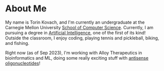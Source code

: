 # About Me
My name is Torin Kovach, and I'm currently an undergraduate at the Carnegie Mellon University [School of Computer Science](https://www.cs.cmu.edu/). Currently, I am pursuing a degree in [Artificial Intelligence](https://www.cs.cmu.edu/bs-in-artificial-intelligence/), one of the first of its kind!
Outside the classroom, I enjoy coding, playing tennis and pickleball, biking, and fishing.

Right now (as of Sep 2023), I'm working with Alloy Therapeutics in bioinformatics and ML, doing some really exciting stuff with [antisense oligonucleotides](nature.com/articles/nrneurol.2017.148)! 


<!--stackedit_data:
eyJoaXN0b3J5IjpbLTEyMjQwMzM0MjUsLTE1ODkxMDIwNjksLT
E3NDcxNDQzNywtMTkyNDc0NzVdfQ==
-->